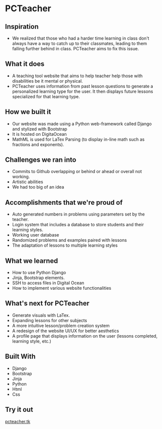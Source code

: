 # PCTeacher

## Inspiration
- We realized that those who had a harder time learning in class don't always have a way to catch up to their classmates, leading to them falling further behind in class. PCTeacher aims to fix this issue.

## What it does
- A teaching tool website that aims to help teacher help those with disabilities be it mental or physical.
- PCTeacher uses information from past lesson questions to generate a personalized learning type for the user. It then displays future lessons specialized for that learning type.

## How we built it
- Our website was made using a Python web-framework called Django and stylized with Bootstrap
- It is hosted on DigitaOcean
- MathML is used for LaTex Parsing (to display in-line math such as fractions and exponents).

## Challenges we ran into
- Commits to Github overlapping or behind or ahead or overall not working.
- Artistic abilities
- We had too big of an idea

## Accomplishments that we're proud of
- Auto generated numbers in problems using parameters set by the teacher.
- Login system that includes a database to store students and their learning styles.
- Working user database
- Randomized problems and examples paired with lessons
- The adaptation of lessons to multiple learning styles

## What we learned
- How to use Python Django
- Jinja, Bootstrap elements.
- SSH to access files in Digital Ocean
- How to implement various website functionalities

## What's next for PCTeacher
- Generate visuals with LaTex.
- Expanding lessons for other subjects
- A more intuitive lesson/problem creation system
- A redesign of the website UI/UX for better aesthetics
- A profile page that displays information on the user (lessons completed, learning style, etc.)

## Built With
- Django
- Bootstrap
- Jinja
- Python
- Html
- Css

## Try it out
[pcteacher.tk](http://pcteacher.tk/)